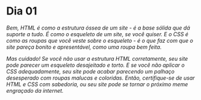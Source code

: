 # Dia 01

_Bem, HTML é como a estrutura óssea de um site - é a base sólida que dá suporte a tudo. É como o esqueleto de um site, se você quiser. E o CSS é como as roupas que você veste sobre o esqueleto - é o que faz com que o site pareça bonito e apresentável, como uma roupa bem feita._

_Mas cuidado! Se você não usar a estrutura HTML corretamente, seu site pode parecer um esqueleto desajeitado e torto. E se você não aplicar o CSS adequadamente, seu site pode acabar parecendo um palhaço desesperado com roupas malucas e coloridas. Então, certifique-se de usar HTML e CSS com sabedoria, ou seu site pode se tornar o próximo meme engraçado da internet._